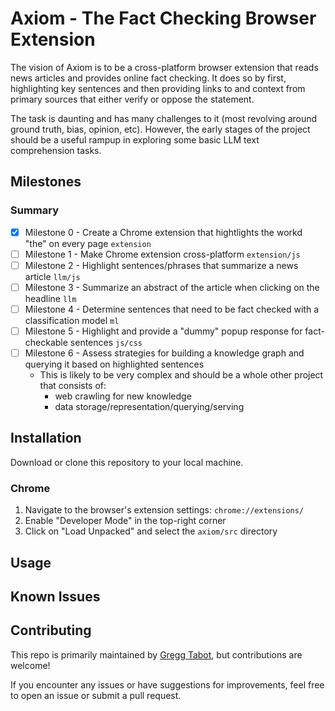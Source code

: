 # Axiom - The Fact Checking Browser Extension

The vision of Axiom is to be a cross-platform browser extension that reads news articles and provides online fact checking. It does so by first, highlighting key sentences and then providing links to and context from primary sources that either verify or oppose the statement.

The task is daunting and has many challenges to it (most revolving around ground truth, bias, opinion, etc). However, the early stages of the project should be a useful rampup in exploring some basic LLM text comprehension tasks.

## Milestones
### Summary
* [X] Milestone 0 - Create a Chrome extension that hightlights the workd "the" on every page `extension`
* [ ] Milestone 1 - Make Chrome extension cross-platform `extension/js`
* [ ] Milestone 2 - Highlight sentences/phrases that summarize a news article `llm/js`
* [ ] Milestone 3 - Summarize an abstract of the article when clicking on the headline `llm`
* [ ] Milestone 4 - Determine sentences that need to be fact checked with a classification model `ml`
* [ ] Milestone 5 - Highlight and provide a "dummy" popup response for fact-checkable sentences `js/css`
* [ ] Milestone 6 - Assess strategies for building a knowledge graph and querying it based on highlighted sentences
  * This is likely to be very complex and should be a whole other project that consists of:
    * web crawling for new knowledge
    * data storage/representation/querying/serving

## Installation
Download or clone this repository to your local machine.

### Chrome
1. Navigate to the browser's extension settings: `chrome://extensions/`
3. Enable "Developer Mode" in the top-right corner
4. Click on "Load Unpacked" and select the `axiom/src` directory

## Usage

## Known Issues

## Contributing
This repo is primarily maintained by [Gregg Tabot](mailto:gregg.tabot@snyaptiq.ai), but contributions are welcome!

If you encounter any issues or have suggestions for improvements, feel free to open an issue or submit a pull request.